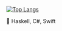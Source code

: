 [![Top Langs](https://github-readme-stats.vercel.app/api/top-langs/?username=Ellon-M&layout=compact&langs_count=8&theme=gotham&hide=html,blade,css)](https://github.com/anuraghazra/github-readme-stats)




🔭 Haskell, C#, Swift 




